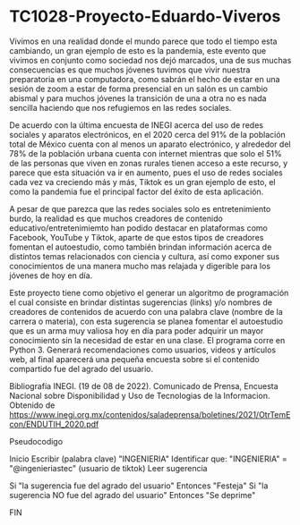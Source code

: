 # TC1028-Proyecto-Eduardo-Viveros

Vivimos en una realidad donde el mundo parece que todo el tiempo esta cambiando, un gran ejemplo de esto es la pandemia, este evento que vivimos en conjunto como  sociedad nos dejó marcados, una de sus muchas consecuencias es que muchos jóvenes tuvimos que vivir nuestra preparatoria en una computadora, como sabrán el hecho de estar en una sesión de zoom a estar de forma presencial en un salón es un cambio abismal y para muchos jóvenes la transición de una a otra no es nada sencilla haciendo que nos refugiemos en las redes sociales.

De acuerdo con la última encuesta de INEGI acerca del uso de redes sociales y aparatos electrónicos, en el 2020 cerca del 91% de la población total de México  cuenta con al menos un aparato electrónico, y alrededor del 78% de la población urbana cuenta con internet mientras que solo el 51% de las personas que viven en  zonas rurales tienen acceso a este recurso, y parece que esta situación va ir en aumento, pues el uso de redes sociales cada vez va creciendo más y más, Tiktok es un gran ejemplo de esto, el como la pandemia fue el principal factor del éxito de esta aplicación. 

A pesar de que parezca que las redes sociales solo es entretenimiento burdo, la realidad es que muchos creadores de contenido educativo/entretenimiemto han podido  destacar en plataformas como Facebook, YouTube y Tiktok, aparte de que estos tipos de creadores fomentan el autoestudio, como también brindan información acerca de distintos temas relacionados con ciencia y cultura, así como exponer sus conocimientos de una manera mucho mas relajada y digerible para los jóvenes de hoy en día.

Este proyecto tiene como objetivo el generar un algoritmo de programación el cual consiste en brindar distintas sugerencias (links) y/o nombres de creadores de contenidos de acuerdo con una palabra clave (nombre de la carrera o materia), con esta sugerencia se planea fomentar el autoestudio que es un arma muy valiosa hoy en día para poder adquirir un mayor conocimiento sin la necesidad de estar en una clase. El programa corre en Python 3. Generará recomendaciones como usuarios, videos y artículos web, al final aparecerá una pequeña encuesta sobre si el contenido compartido fue del agrado del usuario.

Bibliografía
INEGI. (19 de 08 de 2022). Comunicado de Prensa, Encuesta Nacional sobre Disponibilidad y Uso de Tecnologias de la Informacion. Obtenido de https://www.inegi.org.mx/contenidos/saladeprensa/boletines/2021/OtrTemEcon/ENDUTIH_2020.pdf


Pseudocodigo

 Inicio
Escribir (palabra clave) "INGENIERIA"
Identificar que: 
"INGENIERIA" = "@ingenieriastec" (usuario de tiktok)
Leer sugerencia

  Si "la sugerencia fue del agrado del usuario" Entonces "Festeja"
  Si "la sugerencia NO fue del agrado del usuario" Entonces "Se deprime"

 FIN

